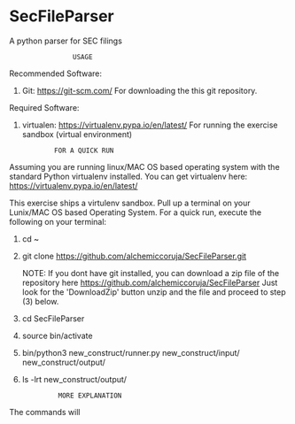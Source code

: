 # SecFileParser
A python parser for SEC filings

                    USAGE

Recommended Software:
1) Git: https://git-scm.com/
        For downloading the this git repository.

Required Software:
1) virtualen: https://virtualenv.pypa.io/en/latest/
              For running the exercise sandbox (virtual environment)
                    
               FOR A QUICK RUN

Assuming you are running linux/MAC OS based operating system with
the standard Python virtualenv installed. You can get virtualenv here:
https://virtualenv.pypa.io/en/latest/

This exercise ships a virtulenv sandbox.  Pull up a terminal on
your Lunix/MAC OS based Operating System.
For a quick run, execute the following on your terminal:


1) cd ~
2) git clone https://github.com/alchemiccoruja/SecFileParser.git
   
   NOTE: If you dont have git installed, you can
   download a zip file of the repository
   here https://github.com/alchemiccoruja/SecFileParser
   Just look for  the 'DownloadZip' button
   unzip and the file and proceed to step (3) below.
   
   
3) cd SecFileParser
4) source bin/activate
5) bin/python3 new_construct/runner.py  new_construct/input/ new_construct/output/
6) ls -lrt new_construct/output/

                MORE EXPLANATION
The commands will 